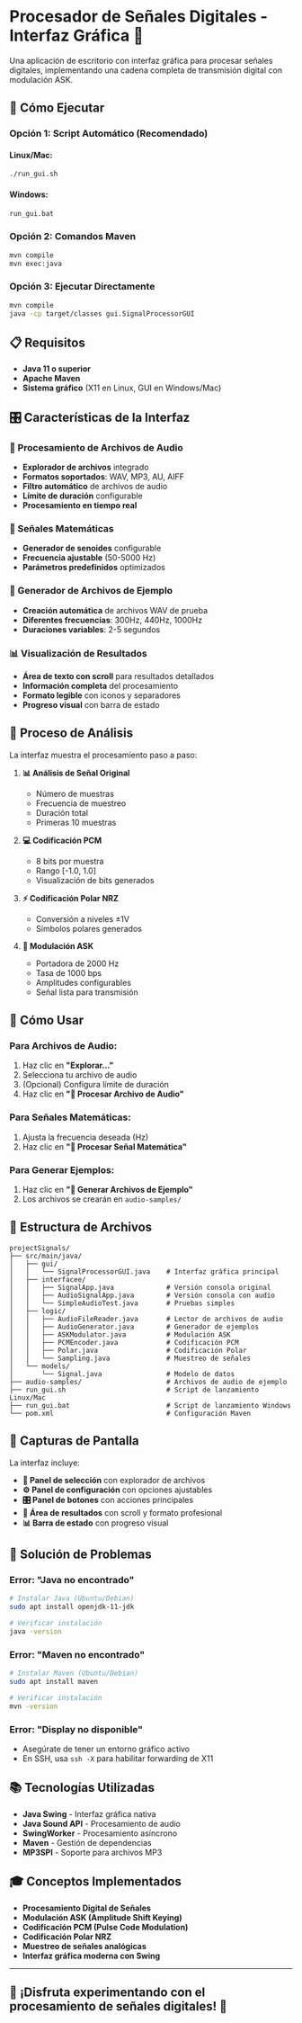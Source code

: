 # Procesador de Señales Digitales - Interfaz Gráfica 🎵

Una aplicación de escritorio con interfaz gráfica para procesar señales digitales, implementando una cadena completa de transmisión digital con modulación ASK.

## 🚀 Cómo Ejecutar

### Opción 1: Script Automático (Recomendado)

#### Linux/Mac:
```bash
./run_gui.sh
```

#### Windows:
```cmd
run_gui.bat
```

### Opción 2: Comandos Maven
```bash
mvn compile
mvn exec:java
```

### Opción 3: Ejecutar Directamente
```bash
mvn compile
java -cp target/classes gui.SignalProcessorGUI
```

## 📋 Requisitos

- **Java 11 o superior**
- **Apache Maven**
- **Sistema gráfico** (X11 en Linux, GUI en Windows/Mac)

## 🎛️ Características de la Interfaz

### 🎵 Procesamiento de Archivos de Audio
- **Explorador de archivos** integrado
- **Formatos soportados**: WAV, MP3, AU, AIFF  
- **Filtro automático** de archivos de audio
- **Límite de duración** configurable
- **Procesamiento en tiempo real**

### 📐 Señales Matemáticas
- **Generador de senoides** configurable
- **Frecuencia ajustable** (50-5000 Hz)
- **Parámetros predefinidos** optimizados

### 🔧 Generador de Archivos de Ejemplo
- **Creación automática** de archivos WAV de prueba
- **Diferentes frecuencias**: 300Hz, 440Hz, 1000Hz
- **Duraciones variables**: 2-5 segundos

### 📊 Visualización de Resultados
- **Área de texto con scroll** para resultados detallados
- **Información completa** del procesamiento
- **Formato legible** con iconos y separadores
- **Progreso visual** con barra de estado

## 🔬 Proceso de Análisis

La interfaz muestra el procesamiento paso a paso:

1. **📊 Análisis de Señal Original**
   - Número de muestras
   - Frecuencia de muestreo  
   - Duración total
   - Primeras 10 muestras

2. **💻 Codificación PCM**
   - 8 bits por muestra
   - Rango [-1.0, 1.0]
   - Visualización de bits generados

3. **⚡ Codificación Polar NRZ**
   - Conversión a niveles ±1V
   - Símbolos polares generados

4. **📡 Modulación ASK**
   - Portadora de 2000 Hz
   - Tasa de 1000 bps
   - Amplitudes configurables
   - Señal lista para transmisión

## 🎯 Cómo Usar

### Para Archivos de Audio:
1. Haz clic en **"Explorar..."**
2. Selecciona tu archivo de audio
3. (Opcional) Configura límite de duración
4. Haz clic en **"🎵 Procesar Archivo de Audio"**

### Para Señales Matemáticas:
1. Ajusta la frecuencia deseada (Hz)
2. Haz clic en **"📐 Procesar Señal Matemática"**

### Para Generar Ejemplos:
1. Haz clic en **"🔧 Generar Archivos de Ejemplo"**
2. Los archivos se crearán en `audio-samples/`

## 📁 Estructura de Archivos

```
projectSignals/
├── src/main/java/
│   ├── gui/
│   │   └── SignalProcessorGUI.java    # Interfaz gráfica principal
│   ├── interfacee/
│   │   ├── SignalApp.java             # Versión consola original
│   │   ├── AudioSignalApp.java        # Versión consola con audio
│   │   └── SimpleAudioTest.java       # Pruebas simples
│   ├── logic/
│   │   ├── AudioFileReader.java       # Lector de archivos de audio
│   │   ├── AudioGenerator.java        # Generador de ejemplos
│   │   ├── ASKModulator.java          # Modulación ASK
│   │   ├── PCMEncoder.java            # Codificación PCM
│   │   ├── Polar.java                 # Codificación Polar
│   │   └── Sampling.java              # Muestreo de señales
│   └── models/
│       └── Signal.java                # Modelo de datos
├── audio-samples/                     # Archivos de audio de ejemplo
├── run_gui.sh                         # Script de lanzamiento Linux/Mac
├── run_gui.bat                        # Script de lanzamiento Windows
└── pom.xml                            # Configuración Maven
```

## 🎨 Capturas de Pantalla

La interfaz incluye:
- **🎯 Panel de selección** con explorador de archivos
- **⚙️ Panel de configuración** con opciones ajustables  
- **🎛️ Panel de botones** con acciones principales
- **📄 Área de resultados** con scroll y formato profesional
- **📊 Barra de estado** con progreso visual

## 🔧 Solución de Problemas

### Error: "Java no encontrado"
```bash
# Instalar Java (Ubuntu/Debian)
sudo apt install openjdk-11-jdk

# Verificar instalación
java -version
```

### Error: "Maven no encontrado"  
```bash
# Instalar Maven (Ubuntu/Debian)
sudo apt install maven

# Verificar instalación
mvn -version
```

### Error: "Display no disponible"
- Asegúrate de tener un entorno gráfico activo
- En SSH, usa `ssh -X` para habilitar forwarding de X11

## 📚 Tecnologías Utilizadas

- **Java Swing** - Interfaz gráfica nativa
- **Java Sound API** - Procesamiento de audio
- **SwingWorker** - Procesamiento asíncrono
- **Maven** - Gestión de dependencias
- **MP3SPI** - Soporte para archivos MP3

## 🎓 Conceptos Implementados

- **Procesamiento Digital de Señales**
- **Modulación ASK (Amplitude Shift Keying)**  
- **Codificación PCM (Pulse Code Modulation)**
- **Codificación Polar NRZ**
- **Muestreo de señales analógicas**
- **Interfaz gráfica moderna con Swing**

---

## 🎵 ¡Disfruta experimentando con el procesamiento de señales digitales! 🎵